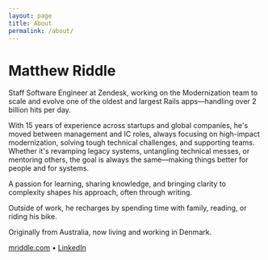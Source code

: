 ```yaml
---
layout: page
title: About
permalink: /about/
---
```


# Matthew Riddle

Staff Software Engineer at Zendesk, working on the Modernization team to scale
and evolve one of the oldest and largest Rails apps—handling over 2 billion hits
per day.

With 15 years of experience across startups and global companies, he's moved between
management and IC roles, always focusing on high-impact modernization, solving
tough technical challenges, and supporting teams. Whether it's revamping legacy
systems, untangling technical messes, or mentoring others, the goal is always
the same—making things better for people and for systems.

A passion for learning, sharing knowledge, and bringing clarity to complexity
shapes his approach, often through writing.

Outside of work, he recharges by spending time with family, reading, or riding
his bike.

Originally from Australia, now living and working in Denmark.

[mriddle.com](https://www.mriddle.com) • [LinkedIn](https://www.linkedin.com/in/mriddle/)
